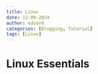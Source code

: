 ```yaml
---
title: Linux 
date: 12-09-2024
author: eduard
categories: [Blogging, Tutorial]
tags: [Linux]
---
```


# Linux Essentials
